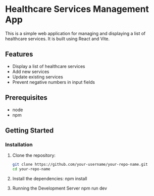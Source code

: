 # Healthcare Services Management App

This is a simple web application for managing and displaying a list of healthcare services. It is built using React and Vite.

## Features

- Display a list of healthcare services
- Add new services
- Update existing services
- Prevent negative numbers in input fields

## Prerequisites

- node
- npm

## Getting Started

### Installation

1. Clone the repository:

   ```bash
   git clone https://github.com/your-username/your-repo-name.git
   cd your-repo-name

2. Install the dependencies:
    npm install

3. Running the Development Server
  npm run dev
